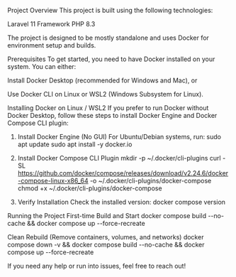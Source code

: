 
Project Overview
This project is built using the following technologies:

Laravel 11 Framework
PHP 8.3

The project is designed to be mostly standalone and uses Docker for environment setup and builds.

Prerequisites
To get started, you need to have Docker installed on your system. You can either:

Install Docker Desktop (recommended for Windows and Mac), or

Use Docker CLI on Linux or WSL2 (Windows Subsystem for Linux).

Installing Docker on Linux / WSL2
If you prefer to run Docker without Docker Desktop, follow these steps to install Docker Engine and Docker Compose CLI plugin:

1. Install Docker Engine (No GUI)
For Ubuntu/Debian systems, run:
sudo apt update
sudo apt install -y docker.io

3. Install Docker Compose CLI Plugin
mkdir -p ~/.docker/cli-plugins
curl -SL https://github.com/docker/compose/releases/download/v2.24.6/docker-compose-linux-x86_64 -o ~/.docker/cli-plugins/docker-compose
chmod +x ~/.docker/cli-plugins/docker-compose

4. Verify Installation
Check the installed version:
docker compose version

Running the Project
First-time Build and Start
docker compose build --no-cache && docker compose up --force-recreate

Clean Rebuild (Remove containers, volumes, and networks)
docker compose down -v && docker compose build --no-cache && docker compose up --force-recreate

If you need any help or run into issues, feel free to reach out!
